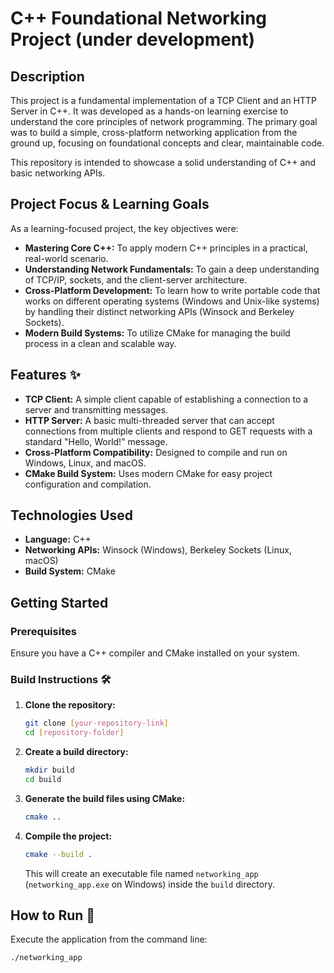 # C++ Foundational Networking Project (under development)

## Description

This project is a fundamental implementation of a TCP Client and an HTTP Server in C++. It was developed as a hands-on learning exercise to understand the core principles of network programming. The primary goal was to build a simple, cross-platform networking application from the ground up, focusing on foundational concepts and clear, maintainable code.

This repository is intended to showcase a solid understanding of C++ and basic networking APIs.

## Project Focus & Learning Goals

As a learning-focused project, the key objectives were:

* **Mastering Core C++:** To apply modern C++ principles in a practical, real-world scenario.
* **Understanding Network Fundamentals:** To gain a deep understanding of TCP/IP, sockets, and the client-server architecture.
* **Cross-Platform Development:** To learn how to write portable code that works on different operating systems (Windows and Unix-like systems) by handling their distinct networking APIs (Winsock and Berkeley Sockets).
* **Modern Build Systems:** To utilize CMake for managing the build process in a clean and scalable way.

## Features ✨

* **TCP Client:** A simple client capable of establishing a connection to a server and transmitting messages.
* **HTTP Server:** A basic multi-threaded server that can accept connections from multiple clients and respond to GET requests with a standard "Hello, World!" message.
* **Cross-Platform Compatibility:** Designed to compile and run on Windows, Linux, and macOS.
* **CMake Build System:** Uses modern CMake for easy project configuration and compilation.

## Technologies Used

* **Language:** C++
* **Networking APIs:** Winsock (Windows), Berkeley Sockets (Linux, macOS)
* **Build System:** CMake

## Getting Started

### Prerequisites

Ensure you have a C++ compiler and CMake installed on your system.

### Build Instructions 🛠️

1.  **Clone the repository:**
    ```bash
    git clone [your-repository-link]
    cd [repository-folder]
    ```

2.  **Create a build directory:**
    ```bash
    mkdir build
    cd build
    ```

3.  **Generate the build files using CMake:**
    ```bash
    cmake ..
    ```

4.  **Compile the project:**
    ```bash
    cmake --build .
    ```
    This will create an executable file named `networking_app` (`networking_app.exe` on Windows) inside the `build` directory.

## How to Run 🚀

Execute the application from the command line:

```bash
./networking_app
